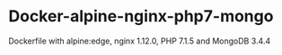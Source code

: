 # Docker-alpine-nginx-php7-mongo
Dockerfile with alpine:edge, nginx 1.12.0, PHP 7.1.5 and MongoDB 3.4.4
